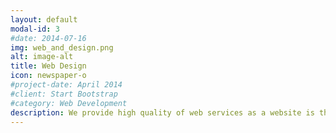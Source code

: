 ```yaml
---
layout: default
modal-id: 3
#date: 2014-07-16
img: web_and_design.png
alt: image-alt
title: Web Design
icon: newspaper-o
#project-date: April 2014
#client: Start Bootstrap
#category: Web Development
description: We provide high quality of web services as a website is the first impression that a customer see. 
---
```


